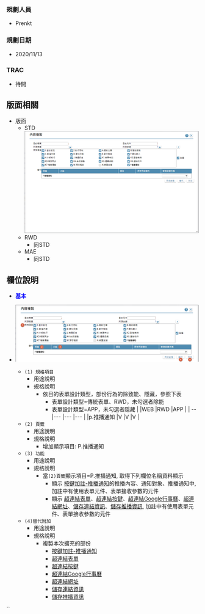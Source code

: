 ### <div id="user">規劃人員</div>
* Prenkt

### <div id="updatedate">規劃日期</div>
* 2020/11/13

### <div id="trac">TRAC</div>
* 待開 

## <div id="layout">版面相關</div>
* 版面
    * STD</br>
        ![pic][image_copybtnannotation]
    * RWD
        * 同STD
    * MAE</br>
        * 同STD

## <div id="object-desc">欄位說明</div>
* <p id="fieldbreak1" style="color:blue;font-weight:bold">基本</p>

* ![pic][image_copybtnannotation_Block1]
    * `(1) 規格項目`
        * 用途說明
        * 規格說明
            * 依目的表單設計類型，部份行為的除致能、隱藏，參照下表
                * 表單設計類型=傳統表單、RWD，未勾選者除能
                * 表單設計類型=APP，未勾選者隱藏
                |    |WEB |RWD |APP |
                | -- |--- |--- |--- |
                |p.推播通知  |V |V |V |
    * `(2) 頁籤`
        * 用途說明
        * 規格說明
            * 增加顯示項目: P.推播通知
    * `(3) 功能`
        * 用途說明
        * 規格說明
            * 當`(2)頁籤`顯示項目=P.推播通知, 取得下列欄位名稱資料顯示
                * 顯示 [按鍵加註-推播通知][link_MAENotice]的推播內容、通知對象、推播通知中, 加註中有使用表單元件、表單接收參數的元件
                * 顯示 [超連結表單][link_linkform]、[超連結按鍵][link_linkbutton]、[超連結Google行事曆][link_linkgooglecalendar]、[超連結網址][link_linkurl]、[儲存連結資訊][link_savelinkinfo]、[儲存推播資訊][link_savenoticeinfo], 加註中有使用表單元件、表單接收參數的元件
    * `(4)替代附加`
        * 用途說明
        * 規格說明
            * 複製本次擴充的部份
                * [按鍵加註-推播通知][link_MAENotice]
                * [超連結表單][link_linkform]
                * [超連結按鍵][link_linkbutton]
                * [超連結Google行事曆][link_linkgooglecalendar]
                * [超連結網址][link_linkurl]
                * [儲存連結資訊][link_savelinkinfo]
                * [儲存推播資訊][link_savenoticeinfo]
                
<!-- 圖片 -->
[image_copybtnannotation]:attachment/CopyButtonAnnotationForm.png
[image_copybtnannotation_Block1]:attachment/CopyButtonAnnotationForm-Block1.png

<!-- 超連結 -->
[link_fieldbreak1]:#fieldbreak1 "欄位說明/基本區塊"

[link_MAENotice]:BAMAENotice.md "按鍵加註-推播通知"
[link_linkform]:MAENotice-Link-Form.md "連結內容_超連結表單"
[link_linkbutton]:MAENotice-Link-Button.md "連結內容_超連結按鍵"
[link_linkgooglecalendar]:MAENotice-Link-GoogleCalendar.md "連結內容_超連結Google行事曆"
[link_linkurl]:MAENotice-Link-URL.md "連結內容_超連結網址"
[link_savelinkinfo]:BAMAENotice.md#MAENotice-SaveLinkInfo.md "儲存連結資訊"
[link_savenoticeinfo]:BAMAENotice.md#MAENotice-SaveNoticeInfo.md "儲存推播資訊"
``